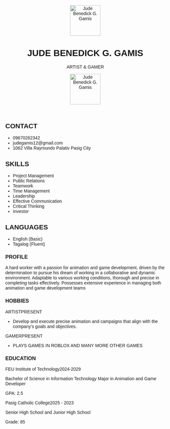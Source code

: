 <!DOCTYPE html>
<html lang="en">
 <head>
  <meta charset="utf-8" />
  <meta name="viewport" content="width=device-width, initial-scale=1" />
  <title>Resume - Jude Benedick G. Gamis</title>
  <script src="https://cdn.tailwindcss.com"></script>
  <link href="https://cdnjs.cloudflare.com/ajax/libs/font-awesome/5.15.3/css/all.min.css" rel="stylesheet" />
  <link href="https://fonts.googleapis.com/css2?family=Poppins:wght@400;600;700&display=swap" rel="stylesheet" />
 </head>
 <body class="bg-[#f0f0f0]" style="font-family: 'Poppins', sans-serif;">
  <div class="max-w-5xl mx-auto bg-white shadow-md">
   <header class="bg-[#323c4f] text-white flex flex-col md:flex-row items-center md:items-center md:justify-between px-6 py-8 md:py-10">
    <div class="hidden md:block w-24 h-24 rounded-full overflow-hidden">
     <img alt="Jude Benedick G. Gamis" class="w-full h-full object-cover" height="96" src="jude.png" />
    </div>
    <div class="text-center md:text-left md:flex-1 md:ml-6">
     <h1 class="font-extrabold text-2xl md:text-3xl tracking-wide">JUDE BENEDICK G. GAMIS</h1>
     <p class="mt-1 text-sm md:text-base font-light tracking-wide">ARTIST &amp; GAMER</p>
    </div>
    <div class="md:hidden flex justify-center mb-6">
     <div class="w-24 h-24 rounded-full overflow-hidden">
      <img alt="Jude Benedick G. Gamis" class="w-full h-full object-cover" height="96" src="C:\Users\202411007\Pictures\Screenshots\Screenshot 2025-05-03 082119.png" width="96" />
     </div>
    </div>
   </header>
   <main class="flex flex-col md:flex-row">
    <aside class="bg-[#e6e7e8] w-full md:w-80 p-6 md:p-8 space-y-10">
     <section>
      <h2 class="text-[#323c4f] font-semibold text-lg tracking-widest border-b border-[#323c4f] pb-1 mb-4">CONTACT</h2>
      <ul class="space-y-3 text-sm text-[#323c4f]">
       <li class="flex items-center space-x-3"><i class="fas fa-phone-alt text-[#323c4f]"></i><span>09670262342</span></li>
       <li class="flex items-center space-x-3"><i class="fas fa-envelope text-[#323c4f]"></i><span>judegamis12@gmail.com</span></li>
       <li class="flex items-start space-x-3"><i class="fas fa-map-marker-alt mt-[3px] text-[#323c4f]"></i><span>1062 Villa Raymundo Palativ Pasig City</span></li>
      </ul>
     </section>
     <section>
      <h2 class="text-[#323c4f] font-semibold text-lg tracking-widest border-b border-[#323c4f] pb-1 mb-4">SKILLS</h2>
      <ul class="list-disc list-inside text-sm text-[#323c4f] space-y-1">
       <li>Project Management</li>
       <li>Public Relations</li>
       <li>Teamwork</li>
       <li>Time Management</li>
       <li>Leadership</li>
       <li>Effective Communication</li>
       <li>Critical Thinking</li>
       <li>Investor</li>
      </ul>
     </section>
     <section>
      <h2 class="text-[#323c4f] font-semibold text-lg tracking-widest border-b border-[#323c4f] pb-1 mb-4">LANGUAGES</h2>
      <ul class="list-disc list-inside text-sm text-[#323c4f] space-y-1">
       <li>English (Basic)</li>
       <li>Tagalog (Fluent)</li>
      </ul>
     </section>
    </aside>
    <section class="flex-1 p-6 md:p-10 text-[#323c4f]">
     <div class="space-y-12">
      <div class="relative pl-12">
       <div class="absolute left-0 top-0 flex flex-col items-center">
        <div class="bg-[#323c4f] text-white rounded-full w-8 h-8 flex items-center justify-center"><i class="fas fa-user"></i></div>
        <div class="w-px h-full border-l border-[#323c4f]"></div>
       </div>
       <h3 class="font-semibold text-lg tracking-widest border-b border-[#323c4f] pb-1 mb-3">PROFILE</h3>
       <p class="text-sm leading-relaxed">
        A hard worker with a passion for animation and game development,
        driven by the determination to pursue his dream of working in a
        collaborative and dynamic environment. Adaptable to various
        working conditions, thorough and precise in completing tasks
        effectively. Possesses extensive experience in managing both
        animation and game development teams
       </p>
      </div>
      <div class="relative pl-12">
       <div class="absolute left-0 top-0 flex flex-col items-center">
        <div class="bg-[#323c4f] text-white rounded-full w-8 h-8 flex items-center justify-center"><i class="fas fa-briefcase"></i></div>
        <div class="w-px h-full border-l border-[#323c4f]"></div>
       </div>
       <h3 class="font-semibold text-lg tracking-widest border-b border-[#323c4f] pb-1 mb-6">HOBBIES</h3>
       <div class="mb-6">
        <div class="flex justify-between text-sm mb-1"><span class="font-bold">ARTIST</span><span>PRESENT</span></div>
        <ul class="list-disc list-inside text-sm space-y-1">
         <li>Develop and execute precise animation and campaigns that align with the company’s goals and objectives.</li>
        </ul>
       </div>
       <div class="mb-6">
        <div class="flex justify-between text-sm mb-1"><span class="font-bold">GAMER</span><span>PRESENT</span></div>
        <ul class="list-disc list-inside text-sm space-y-1">
         <li>PLAYS GAMES IN ROBLOX AND MANY MORE OTHER GAMES</li>
        </ul>
       </div>
      </div>
      <div class="relative pl-12">
       <div class="absolute left-0 top-0 flex flex-col items-center">
        <div class="bg-[#323c4f] text-white rounded-full w-8 h-8 flex items-center justify-center"><i class="fas fa-graduation-cap"></i></div>
        <div class="w-px h-full border-l border-[#323c4f]"></div>
       </div>
       <h3 class="font-semibold text-lg tracking-widest border-b border-[#323c4f] pb-1 mb-6">EDUCATION</h3>
       <div class="mb-6">
        <div class="flex justify-between text-sm mb-1"><span class="font-bold">FEU Institute of Technology</span><span>2024-2029</span></div>
        <p class="text-xs mb-1">Bachelor of Science in Information Technology Major in Animation and Game Developer</p>
        <p class="font-bold text-sm">GPA: <span class="font-normal">2.5</span></p>
       </div>
       <div>
        <div class="flex justify-between text-sm mb-1"><span class="font-bold">Pasig Catholic College</span><span>2025 - 2023</span></div>
        <p class="text-xs mb-1">Senior High School and Junior High School</p>
        <p class="font-bold text-sm">Grade: <span class="font-normal">85</span></p>
       </div>
      </div>
     </div>
    </section>
   </main>
  </div>
 </body>
</html>